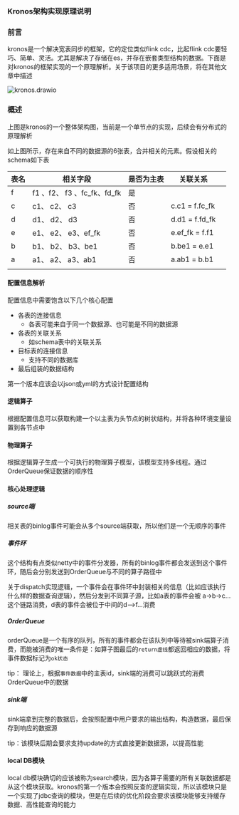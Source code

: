 ### Kronos架构实现原理说明

### 前言

kronos是一个解决宽表同步的框架，它的定位类似flink cdc，比起flink cdc要轻巧、简单、灵活。尤其是解决了存储在es，并存在嵌套类型结构的数据。下面是对kronos的框架实现的一个原理解析。关于该项目的更多适用场景，将在其他文章中描述



![kronos.drawio](https://tva1.sinaimg.cn/large/e6c9d24ely1h25yrjeur7j20yc0jhabd.jpg)

### 概述

上图是kronos的一个整体架构图，当前是一个单节点的实现，后续会有分布式的原理解析



如上图所示，存在来自不同的数据源的6张表，合并相关的元素。假设相关的schema如下表

| 表名 | 相关字段                    | 是否为主表 | 关联关系       |      |
| ---- | --------------------------- | ---------- | -------------- | ---- |
| f    | f1 、f2、 f3 、fc_fk、fd_fk | 是         |                |      |
| c    | c1、 c2、 c3                | 否         | c.c1 = f.fc_fk |      |
| d    | d1、 d2、 d3                | 否         | d.d1 = f.fd_fk |      |
| e    | e1、 e2、 e3、ef_fk         | 否         | e.ef_fk = f.f1 |      |
| b    | b1、 b2、 b3、be1           | 否         | b.be1 = e.e1   |      |
| a    | a1、 a2、 a3、ab1           | 否         | a.ab1 = b.b1   |      |
|      |                             |            |                |      |



#### 配置信息解析

配置信息中需要饱含以下几个核心配置

* 各表的连接信息
    * 各表可能来自于同一个数据源、也可能是不同的数据源
* 各表的关联关系
    * 如schema表中的关联关系
* 目标表的连接信息
    * 支持不同的数据库
* 最后组装的数据结构

第一个版本应该会以json或yml的方式设计配置结构

#### 逻辑算子

根据配置信息可以获取构建一个以主表为头节点的树状结构，并将各种环境变量设置到各节点中

#### 物理算子

根据逻辑算子生成一个可执行的物理算子模型，该模型支持多线程。通过OrderQueue保证数据的顺序性

#### 核心处理逻辑

##### source端

相关表的binlog事件可能会从多个source端获取，所以他们是一个无顺序的事件

##### 事件环

这个结构有点类似netty中的事件分发器，所有的binlog事件都会发送到这个事件环，随后会分别发送到OrderQueue与不同的算子路径中



关于dispatch实现逻辑，一个事件会在事件环中封装相关的信息（比如应该执行什么样的数据查询逻辑），然后分发到不同算子源，比如a表的事件会被 a->b->c...这个链路消费，d表的事件会被位于中间的d-->f...消费

##### OrderQueue

orderQueue是一个有序的队列，所有的事件都会在该队列中等待被sink端算子消费，而能被消费的唯一条件是：如算子图最后的`return虚线`都返回相应的数据，将事件数据标记为`ok状态`

tip： 理论上，根据`事件数据`中的主表id，sink端的消费可以跳跃式的消费OrderQueue中的数据

##### sink端

sink端拿到完整的数据后，会按照配置中用户要求的输出结构，构造数据，最后保存到响应的数据源

tip：该模块后期会要求支持update的方式直接更新数据源，以提高性能

#### local DB模块

local db模块确切的应该被称为search模块，因为各算子需要的所有关联数据都是从这个模块获取。kronos的第一个版本会按照反查的逻辑实现，所以该模块只是一个实现了jdbc查询的模块，但是在后续的优化阶段会要求该模块能够支持缓存数据、高性能查询的能力

